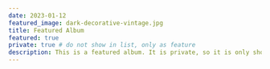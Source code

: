 ```yaml
---
date: 2023-01-12
featured_image: dark-decorative-vintage.jpg
title: Featured Album
featured: true
private: true # do not show in list, only as feature
description: This is a featured album. It is private, so it is only shown on the homepage.
---
```


